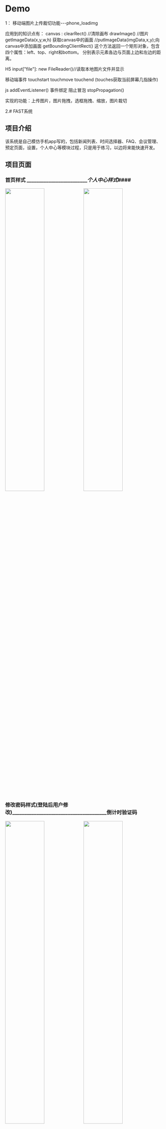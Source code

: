 # Demo


1： 移动端图片上传裁切功能---phone_loadimg

应用到的知识点有：
canvas :
	clearRect() //清除画布   drawImage() //图片    
	getImageData(x,y,w,h) 获取canvas中的画面
	 //putImageData(imgData,x,y);向canvas中添加画面    getBoundingClientRect()
	    这个方法返回一个矩形对象，包含四个属性：left、top、right和bottom。
	    分别表示元素各边与页面上边和左边的距离。

H5 input["file"]:
	new FileReader()//读取本地图片文件并显示

移动端事件
	touchstart    touchmove     touchend    (touches获取当前屏幕几指操作)

js
	addEventListener()   事件绑定     阻止冒泡 stopPropagation()

实现的功能：上传图片，图片拖拽，选框拖拽、缩放，图片裁切

2.#		FAST系统


##		项目介绍
该系统是自己模仿手机app写的，包括新闻列表、时间选择器、FAQ、会议管理、预定页面，设置，个人中心等模块过程，只是用于练习，以边将来能快速开发。

##		项目页面

###			首页样式       __________________________________________个人中心样式_________________####


<img src="https://i.loli.net/2017/09/07/59b0bc6b8265c.jpg" width="50%" /><img src="https://i.loli.net/2017/09/07/59b0bc6b47514.jpg" width="50%" />




###		修改密码样式(登陆后用户修改)_______________________________________倒计时验证码



<img src="https://i.loli.net/2017/09/08/59b2599628cb5.png" width="50%" /><img src="https://i.loli.net/2017/09/19/59c0f847d4c80.png" width="50%" />

###		新闻列表________________________________________________________新闻详情



<img src="https://i.loli.net/2017/09/08/59b259963a213.jpg" width="50%" /><img src="https://i.loli.net/2017/09/08/59b259962a67a.jpg" width="50%" />

###		通知列表________________________________________________________通知详情

<img src="https://i.loli.net/2017/09/08/59b259963d825.jpg" width="50%" /><img src="https://i.loli.net/2017/09/08/59b25995e99d3.jpg" width="50%" />



###		招聘列表________________________________________________________招聘详情

<img src="https://i.loli.net/2017/09/08/59b259961d1a0.jpg" width="50%" /><img src="https://i.loli.net/2017/09/08/59b25995d865b.jpg" width="50%" />

###		考勤列表________________________________________________________考勤详情

<img src="https://i.loli.net/2017/09/19/59c0f8482b261.png" width="50%" /><img src="https://ooo.0o0.ooo/2017/09/19/59c0f847cbab1.png" width="50%" />

###		审批历史________________________________________________________钱包

<img src="https://i.loli.net/2017/09/19/59c0f848440d8.png" width="50%" /><img src="https://i.loli.net/2017/09/19/59c0f8490a2ba.png" width="50%" />

###		日报主页________________________________________________________日期选择

<img src="https://i.loli.net/2017/09/27/59cb339ea4c3d.png" width="50%" /><img src="https://i.loli.net/2017/09/27/59cb339e6a11b.png" width="50%" />

###		日报编辑________________________________________________________日报编辑2

<img src="https://i.loli.net/2017/09/29/59cda39442831.jpg" width="50%" /><img src="https://i.loli.net/2017/09/29/59cda39447c65.png" width="50%" />

###		FAQ主页______________________________________________________FAQ

<img src="https://i.loli.net/2017/09/29/59cda3944179a.jpg" width="50%" /><img src="https://i.loli.net/2017/09/29/59cda39441b0c.jpg" width="50%" />

###		FAQ问题详情________________________________________晚餐预定

<img src="https://i.loli.net/2017/09/29/59cda3945c868.jpg" width="50%" /><img src="https://i.loli.net/2017/10/13/59e06914abcd2.jpg" width="50%" />
###		晚餐预定弹框________________________________________取消晚餐预定

<img src="https://i.loli.net/2017/10/13/59e0691517465.jpg" width="50%" /><img src="https://i.loli.net/2017/10/13/59e0691529fe7.jpg" width="50%" />

###		晚餐预定弹框________________________________________取消晚餐预定

<img src="https://i.loli.net/2017/10/24/59eeb41fb367b.jpg" width="50%" />


其他页面后续完成




##		项目技术

nodejs的express框架，ejs的模板语法，amazeui的样式基础


##		目录介绍

bin文件夹，www是服务器js，启动服务器的设置在此处修改

node_modules文件夹，项目需要的包(模块)，由npm install导入

public文件夹,项目的静态文件

routes文件夹,项目的路由，后台部分

views文件夹,项目的页面文件夹

app.js项目的配置文件**极其重要**

package.json,项目的配置json

READ.md,自己写的总结，用于GitHub项目概览


##		项目启动

1.	直接下载到安装了node的机器上，并npm和express已经配置好
2.	cd到项目文件夹
3.	如果node_modules文件夹不全，需要使用npm install导入包
4.	使用npm start命令行启动项目
5.	打开浏览器，访问localhost:3000即可打开页面，F12或使用手机查看(这里不细说，之前technology项目中有如何手机访问页面)	

3.feicuixueyuan  
extjs  后台管理系统